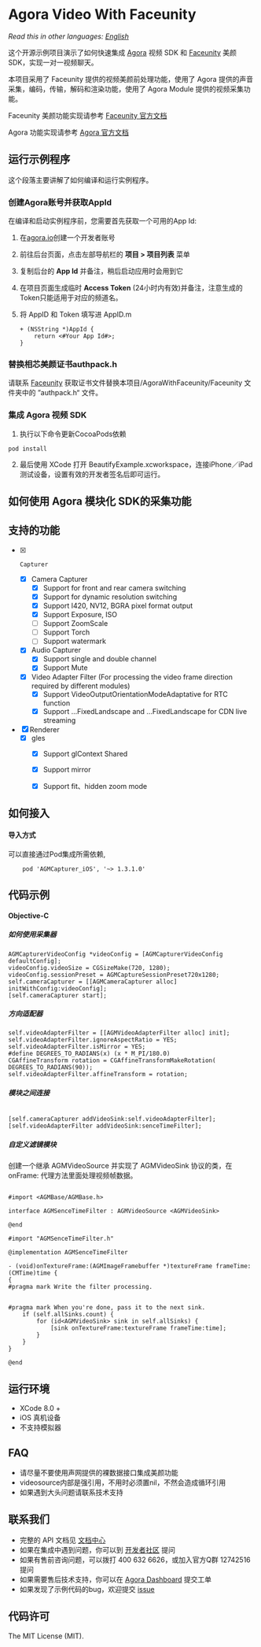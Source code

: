 # Agora Video With Faceunity

*Read this in other languages: [English](README.md)*

这个开源示例项目演示了如何快速集成 [Agora](www.agora.io) 视频 SDK 和 [Faceunity](http://www.faceunity.com) 美颜 SDK，实现一对一视频聊天。

本项目采用了 Faceunity 提供的视频美颜前处理功能，使用了 Agora 提供的声音采集，编码，传输，解码和渲染功能，使用了 Agora Module 提供的视频采集功能。

Faceunity 美颜功能实现请参考 [Faceunity 官方文档](http://www.faceunity.com/docs_develop/#/markdown/integrate/introduction)

Agora 功能实现请参考 [Agora 官方文档](https://docs.agora.io/cn/Interactive%20Broadcast/API%20Reference/oc/docs/headers/Agora-Objective-C-API-Overview.html)

## 运行示例程序

这个段落主要讲解了如何编译和运行实例程序。

### 创建Agora账号并获取AppId

在编译和启动实例程序前，您需要首先获取一个可用的App Id:

1. 在[agora.io](https://dashboard.agora.io/signin/)创建一个开发者账号
2. 前往后台页面，点击左部导航栏的 **项目 > 项目列表** 菜单
3. 复制后台的 **App Id** 并备注，稍后启动应用时会用到它
4. 在项目页面生成临时 **Access Token** (24小时内有效)并备注，注意生成的Token只能适用于对应的频道名。

5. 将 AppID 和 Token 填写进 AppID.m

    ```
    + (NSString *)AppId {
        return <#Your App Id#>;
    }
    ```

### 替换相芯美颜证书authpack.h
请联系 [Faceunity](http://www.faceunity.com) 获取证书文件替换本项目/AgoraWithFaceunity/Faceunity 文件夹中的 ”authpack.h“ 文件。

### 集成 Agora 视频 SDK

1. 执行以下命令更新CocoaPods依赖

```
pod install
```
  
2. 最后使用 XCode 打开 BeautifyExample.xcworkspace，连接iPhone／iPad 测试设备，设置有效的开发者签名后即可运行。



## 如何使用 Agora 模块化 SDK的采集功能

## 支持的功能
- [x]     Capturer
    - [x] Camera Capturer
        - [x] Support for front and rear camera switching
        - [x] Support for dynamic resolution switching
        - [x] Support I420, NV12, BGRA pixel format output
        - [x] Support Exposure, ISO
        - [ ] Support ZoomScale
        - [ ] Support Torch
        - [ ] Support watermark
    - [x] Audio Capturer
        - [x] Support single and double channel
        - [x] Support Mute
    - [x]  Video Adapter Filter (For processing the video frame direction required by different modules)
        - [x] Support VideoOutputOrientationModeAdaptative for RTC function
        - [x] Support ...FixedLandscape and ...FixedLandscape for CDN live streaming
- [x] Renderer
    - [x] gles
        - [x] Support glContext Shared
        - [x] Support mirror
        - [x] Support fit、hidden zoom mode


  
## 如何接入

#### 导入方式
可以直接通过Pod集成所需依赖,

```
    pod 'AGMCapturer_iOS', '~> 1.3.1.0'
```
        

## 代码示例 

#### Objective-C

##### 如何使用采集器

```objc
AGMCapturerVideoConfig *videoConfig = [AGMCapturerVideoConfig defaultConfig];
videoConfig.videoSize = CGSizeMake(720, 1280);
videoConfig.sessionPreset = AGMCaptureSessionPreset720x1280;
self.cameraCapturer = [[AGMCameraCapturer alloc] initWithConfig:videoConfig];
[self.cameraCapturer start];
```

##### 方向适配器

```objc
self.videoAdapterFilter = [[AGMVideoAdapterFilter alloc] init];
self.videoAdapterFilter.ignoreAspectRatio = YES;
self.videoAdapterFilter.isMirror = YES;
#define DEGREES_TO_RADIANS(x) (x * M_PI/180.0)
CGAffineTransform rotation = CGAffineTransformMakeRotation( DEGREES_TO_RADIANS(90));
self.videoAdapterFilter.affineTransform = rotation;
```


##### 模块之间连接

```objc

[self.cameraCapturer addVideoSink:self.videoAdapterFilter];
[self.videoAdapterFilter addVideoSink:senceTimeFilter];

```

##### 自定义滤镜模块

创建一个继承 AGMVideoSource 并实现了 AGMVideoSink 协议的类，在 onFrame: 代理方法里面处理视频帧数据。

```objc

#import <AGMBase/AGMBase.h>

interface AGMSenceTimeFilter : AGMVideoSource <AGMVideoSink>

@end

#import "AGMSenceTimeFilter.h"

@implementation AGMSenceTimeFilter

- (void)onTextureFrame:(AGMImageFramebuffer *)textureFrame frameTime:(CMTime)time {
{
#pragma mark Write the filter processing.
    
    
#pragma mark When you're done, pass it to the next sink.
    if (self.allSinks.count) {
        for (id<AGMVideoSink> sink in self.allSinks) {
            [sink onTextureFrame:textureFrame frameTime:time];
        }
    }
}

@end

```

## 运行环境
* XCode 8.0 +
* iOS 真机设备
* 不支持模拟器

## FAQ
- 请尽量不要使用声网提供的裸数据接口集成美颜功能
- videosource内部是强引用，不用时必须置nil，不然会造成循环引用
- 如果遇到大头问题请联系技术支持

## 联系我们

- 完整的 API 文档见 [文档中心](https://docs.agora.io/cn/)
- 如果在集成中遇到问题，你可以到 [开发者社区](https://dev.agora.io/cn/) 提问
- 如果有售前咨询问题，可以拨打 400 632 6626，或加入官方Q群 12742516 提问
- 如果需要售后技术支持，你可以在 [Agora Dashboard](https://dashboard.agora.io) 提交工单
- 如果发现了示例代码的bug，欢迎提交 [issue](https://github.com/AgoraIO/Agora-Video-With-FaceUnity-iOS/issues)

## 代码许可

The MIT License (MIT).


